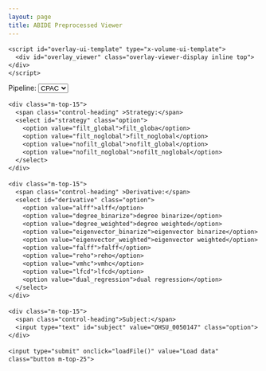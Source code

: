 ```yaml
---
layout: page
title: ABIDE Preprocessed Viewer
---
```


<link type="text/css" href="stylesheets/volume-viewer-demo.css" rel="Stylesheet" />
<link type="text/css" href="stylesheets/ui-darkness/jquery-ui-1.8.10.custom.css" rel="Stylesheet" />

<div class='container relative-pos'>

    <script id="overlay-ui-template" type="x-volume-ui-template">
      <div id="overlay_viewer" class="overlay-viewer-display inline top"></div>
    </script>


  <script id="hidden-ui-template" type="x-hidden-ui-template">
    <div class="hide volume-viewer-hidden"></div>
  </script>

  <script id="volume-ui-template" type="x-volume-ui-template">
    <div class="hide volume-viewer-display"></div>
      
    <div class="bot right config-panel">
      <div class="coords">
        <div class="control-heading m-top-5" id="voxel-coordinates-heading-">
          Voxel Coordinates: 
        </div>
        <div class="voxel-coords m-top-5" data-volume-id="{{VOLID}}">
          I:<input id="voxel-i-" class="control-inputs" readonly="readonly">
          J:<input id="voxel-j-" class="control-inputs" readonly="readonly">
          K:<input id="voxel-k-" class="control-inputs" readonly="readonly">
        </div>
        <div id="world-coordinates-heading-" class="control-heading m-top-20">
          World Coordinates: 
        </div>
        <div class="world-coords m-top-5" data-volume-id="{{VOLID}}">
          X:<input id="world-x-" class="control-inputs" readonly="readonly">
          Y:<input id="world-y-" class="control-inputs" readonly="readonly">
          Z:<input id="world-z-" class="control-inputs" readonly="readonly">
        </div>
      </div>

      <div id="intensity-value-div-{{VOLID}}" class="m-top-20">
        <span data-volume-id="{{VOLID}}" class="control-heading">
          Value: 
        </span>
        <span id="intensity-value-" class="intensity-value"></span>
      </div>
      
      <div id="color-map-{{VOLID}}" class="m-top-20">
        <span class="control-heading" id="color-map-heading">
          Color Map: 
        </span>
      </div>

      <div class="threshold-div m-top-20" data-volume-id="{{VOLID}}">
        <div id="threshold-heading" class="control-heading">Threshold: </div>
        <div class="thresh-inputs">
          <input id="min-threshold-" class="control-inputs thresh-input-left" readonly="readonly"/>
          <input id="max-threshold-" class="control-inputs thresh-input-right" readonly="readonly"/>
        </div> 
        <div class="slider volume-viewer-threshold" id="threshold-slider-{{VOLID}}"></div>
      </div>

      <div id="time-" class="time-div m-top-20" data-volume-id="{{VOLID}}">
        <span class="control-heading">Time:</span>
        <input class="control-inputs" value="0" id="time-val-{{VOLID}}"/>
        <div class="slider volume-viewer-threshold" id="time-slider-"></div>
        <input type="checkbox" class="button" id="play-"><label for="play-">Play</label>
      </div>
    </div>
  </script>

  <div id="loading" style="display: none"><img src="images/ajax-loader.gif" /></div>
  <div id="brainbrowser-wrapper" style="display:none">
    <div id="volume-viewer">
      <div id="global-controls" class=""></div>
      <div id="brainbrowser"></div>
    </div>
  </div>


  <div class="bot config-panel">
    <div>
      <span class="control-heading">Pipeline:</span>
      <select id="pipeline" class="option">
        <option value="cpac">CPAC</option>
        <option value="ccs">ccs</option>
        <option value="dparsf">dparsf</option>
        <option value="dparsf">niak</option>
      </select> 
    </div>

    <div class="m-top-15">
      <span class="control-heading" >Strategy:</span>
      <select id="strategy" class="option">
        <option value="filt_global">filt_globa</option>
        <option value="filt_noglobal">filt_noglobal</option>
        <option value="nofilt_global">nofilt_global</option>
        <option value="nofilt_noglobal">nofilt_noglobal</option>
      </select> 
    </div>

    <div class="m-top-15">
      <span class="control-heading" >Derivative:</span>
      <select id="derivative" class="option">
        <option value="alff">alff</option>
        <option value="degree_binarize">degree binarize</option>
        <option value="degree_weighted">degree weighted</option>
        <option value="eigenvector_binarize">eigenvector binarize</option>
        <option value="eigenvector_weighted">eigenvector weighted</option>
        <option value="falff">falff</option>
        <option value="reho">reho</option>
        <option value="vmhc">vmhc</option>
        <option value="lfcd">lfcd</option>
        <option value="dual_regression">dual regression</option>
      </select> 
    </div>

    <div class="m-top-15">
      <span class="control-heading">Subject:</span>
      <input type="text" id="subject" value="OHSU_0050147" class="option">
    </div>

    <input type="submit" onclick="loadFile()" value="Load data" class="button m-top-25">

  </div>

<script src="javascripts/brainbrowser/jquery-1.6.4.min.js"></script>
<script src="javascripts/brainbrowser/jquery-ui-1.8.10.custom.min.js"></script>
<script src="javascripts/brainbrowser/ui.js"></script>
<script src="javascripts/brainbrowser/gunzip.min.js"></script>
<script src="javascripts/brainbrowser/brainbrowser.js"></script>
<script src="javascripts/brainbrowser/core/tree-store.js"></script>
<script src="javascripts/brainbrowser/lib/config.js"></script>
<script src="javascripts/brainbrowser/lib/utils.js"></script>
<script src="javascripts/brainbrowser/lib/events.js"></script> 
<script src="javascripts/brainbrowser/lib/loader.js"></script> 
<script src="javascripts/brainbrowser/lib/color-map.js"></script> 
<script src="javascripts/brainbrowser/volume-viewer.js"></script>
<script src="javascripts/brainbrowser/volume-viewer/lib/display.js"></script>
<script src="javascripts/brainbrowser/volume-viewer/lib/panel.js"></script>
<script src="javascripts/brainbrowser/volume-viewer/lib/utils.js"></script>
<script src="javascripts/brainbrowser/volume-viewer/modules/loading.js"></script>
<script src="javascripts/brainbrowser/volume-viewer/modules/rendering.js"></script>
<script src="javascripts/brainbrowser/volume-viewer/volume-loaders/overlay.js"></script>
<script src="javascripts/brainbrowser/volume-viewer/volume-loaders/minc.js"></script>
<script src="javascripts/brainbrowser/volume-viewer/volume-loaders/nifti1.js"></script>
<script src="javascripts/brainbrowser/volume-viewer-demo.config.js"></script> 
<script src="javascripts/brainbrowser/volume-viewer-demo2.js"></script> 

</div>

